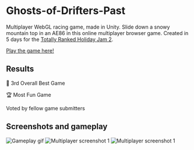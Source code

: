 # Ghosts-of-Drifters-Past
Multiplayer WebGL racing game, made in Unity.
Slide down a snowy mountain top in an AE86 in this online multiplayer browser game. Created in 5 days for the [Totally Ranked Holiday Jam 2](https://itch.io/jam/totally-ranked-jam-2/results).

[Play the game here!](https://tylr.itch.io/ghosts-of-drifters-past)

## Results
🥉 3rd Overall Best Game

🏆 Most Fun Game

Voted by fellow game submitters

## Screenshots and gameplay
![Gameplay gif](/Media/gameplay%20smaller.gif)
![Multiplayer screenshot 1](https://i.imgur.com/e6NO2rB.png)
![Multiplayer screenshot 1](https://i.imgur.com/2wkX144.png)
